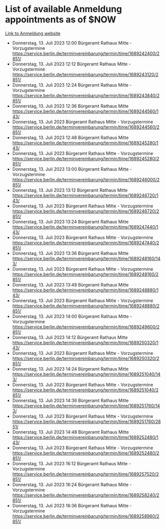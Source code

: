 # List of available Anmeldung appointments as of $NOW
[Link to Anmeldung website](https://service.berlin.de/terminvereinbarung/termin/tag.php?termin=1&anliegen[]=120686&dienstleisterlist=122210,122217,327316,122219,327312,122227,327314,122231,327346,122243,327348,122254,122252,329742,122260,329745,122262,329748,122271,327278,122273,327274,122277,327276,330436,122280,327294,122282,327290,122284,327292,122291,327270,122285,327266,122286,327264,122296,327268,150230,329760,122297,327286,122294,327284,122312,329763,122314,329775,122304,327330,122311,327334,122309,327332,317869,122281,327352,122279,329772,122283,122276,327324,122274,327326,122267,329766,122246,327318,122251,327320,122257,327322,122208,327298,122226,327300&herkunft=http%3A%2F%2Fservice.berlin.de%2Fdienstleistung%2F120686%2F)
- Donnerstag, 13. Juli 2023 12:00 Bürgeramt Rathaus Mitte - Vorzugstermine https://service.berlin.de/terminvereinbarung/termin/time/1689242400/2851/
- Donnerstag, 13. Juli 2023 12:12 Bürgeramt Rathaus Mitte - Vorzugstermine https://service.berlin.de/terminvereinbarung/termin/time/1689243120/2851/
- Donnerstag, 13. Juli 2023 12:24 Bürgeramt Rathaus Mitte - Vorzugstermine https://service.berlin.de/terminvereinbarung/termin/time/1689243840/2851/
- Donnerstag, 13. Juli 2023 12:36 Bürgeramt Rathaus Mitte https://service.berlin.de/terminvereinbarung/termin/time/1689244560/143/
- Donnerstag, 13. Juli 2023  Bürgeramt Rathaus Mitte - Vorzugstermine https://service.berlin.de/terminvereinbarung/termin/time/1689244560/2851/
- Donnerstag, 13. Juli 2023 12:48 Bürgeramt Rathaus Mitte https://service.berlin.de/terminvereinbarung/termin/time/1689245280/143/
- Donnerstag, 13. Juli 2023  Bürgeramt Rathaus Mitte - Vorzugstermine https://service.berlin.de/terminvereinbarung/termin/time/1689245280/2851/
- Donnerstag, 13. Juli 2023 13:00 Bürgeramt Rathaus Mitte - Vorzugstermine https://service.berlin.de/terminvereinbarung/termin/time/1689246000/2851/
- Donnerstag, 13. Juli 2023 13:12 Bürgeramt Rathaus Mitte https://service.berlin.de/terminvereinbarung/termin/time/1689246720/143/
- Donnerstag, 13. Juli 2023  Bürgeramt Rathaus Mitte - Vorzugstermine https://service.berlin.de/terminvereinbarung/termin/time/1689246720/2851/
- Donnerstag, 13. Juli 2023 13:24 Bürgeramt Rathaus Mitte https://service.berlin.de/terminvereinbarung/termin/time/1689247440/143/
- Donnerstag, 13. Juli 2023  Bürgeramt Rathaus Mitte - Vorzugstermine https://service.berlin.de/terminvereinbarung/termin/time/1689247440/2851/
- Donnerstag, 13. Juli 2023 13:36 Bürgeramt Rathaus Mitte https://service.berlin.de/terminvereinbarung/termin/time/1689248160/143/
- Donnerstag, 13. Juli 2023  Bürgeramt Rathaus Mitte - Vorzugstermine https://service.berlin.de/terminvereinbarung/termin/time/1689248160/2851/
- Donnerstag, 13. Juli 2023 13:48 Bürgeramt Rathaus Mitte https://service.berlin.de/terminvereinbarung/termin/time/1689248880/143/
- Donnerstag, 13. Juli 2023  Bürgeramt Rathaus Mitte - Vorzugstermine https://service.berlin.de/terminvereinbarung/termin/time/1689248880/2851/
- Donnerstag, 13. Juli 2023 14:00 Bürgeramt Rathaus Mitte - Vorzugstermine https://service.berlin.de/terminvereinbarung/termin/time/1689249600/2851/
- Donnerstag, 13. Juli 2023 14:12 Bürgeramt Rathaus Mitte https://service.berlin.de/terminvereinbarung/termin/time/1689250320/143/
- Donnerstag, 13. Juli 2023  Bürgeramt Rathaus Mitte - Vorzugstermine https://service.berlin.de/terminvereinbarung/termin/time/1689250320/2851/
- Donnerstag, 13. Juli 2023 14:24 Bürgeramt Rathaus Mitte https://service.berlin.de/terminvereinbarung/termin/time/1689251040/143/
- Donnerstag, 13. Juli 2023  Bürgeramt Rathaus Mitte - Vorzugstermine https://service.berlin.de/terminvereinbarung/termin/time/1689251040/2851/
- Donnerstag, 13. Juli 2023 14:36 Bürgeramt Rathaus Mitte https://service.berlin.de/terminvereinbarung/termin/time/1689251760/143/
- Donnerstag, 13. Juli 2023  Bürgeramt Rathaus Mitte - Vorzugstermine https://service.berlin.de/terminvereinbarung/termin/time/1689251760/2851/
- Donnerstag, 13. Juli 2023 14:48 Bürgeramt Rathaus Mitte https://service.berlin.de/terminvereinbarung/termin/time/1689252480/143/
- Donnerstag, 13. Juli 2023  Bürgeramt Rathaus Mitte - Vorzugstermine https://service.berlin.de/terminvereinbarung/termin/time/1689252480/2851/
- Donnerstag, 13. Juli 2023 16:12 Bürgeramt Rathaus Mitte - Vorzugstermine https://service.berlin.de/terminvereinbarung/termin/time/1689257520/2851/
- Donnerstag, 13. Juli 2023 16:24 Bürgeramt Rathaus Mitte - Vorzugstermine https://service.berlin.de/terminvereinbarung/termin/time/1689258240/2851/
- Donnerstag, 13. Juli 2023 16:36 Bürgeramt Rathaus Mitte - Vorzugstermine https://service.berlin.de/terminvereinbarung/termin/time/1689258960/2851/
